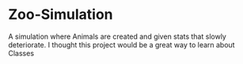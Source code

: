 # Zoo-Simulation
A simulation where Animals are created and given stats that slowly deteriorate. 
I thought this project would be a great way to learn about Classes
